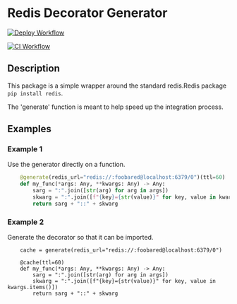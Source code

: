# Redis Decorator Generator

[![Deploy Workflow](https://github.com/bkmetzler/redis-decorator-generator/actions/workflows/deploy.yaml/badge.svg?branch=main)](https://github.com/bkmetzler/redis-decorator-generator/actions/workflows/deploy.yaml)

[![CI Workflow](https://github.com/bkmetzler/redis-decorator-generator/actions/workflows/pull_request.yaml/badge.svg?branch=main)](https://github.com/bkmetzler/redis-decorator-generator/actions/workflows/pull_request.yaml)

## Description
This package is a simple wrapper around the standard redis.Redis package `pip install redis`.

The 'generate' function is meant to help speed up the integration process.

## Examples
### Example 1
Use the generator directly on a function.

```python
    @generate(redis_url="redis://:foobared@localhost:6379/0")(ttl=60)
    def my_func(*args: Any, **kwargs: Any) -> Any:
        sarg = ":".join([str(arg) for arg in args])
        skwarg = ":".join([f"{key}={str(value)}" for key, value in kwargs.items()])
        return sarg + "::" + skwarg
```

### Example 2
Generate the decorator so that it can be imported.

```
    cache = generate(redis_url="redis://:foobared@localhost:6379/0")

    @cache(ttl=60)
    def my_func(*args: Any, **kwargs: Any) -> Any:
        sarg = ":".join([str(arg) for arg in args])
        skwarg = ":".join([f"{key}={str(value)}" for key, value in kwargs.items()])
        return sarg + "::" + skwarg
```
